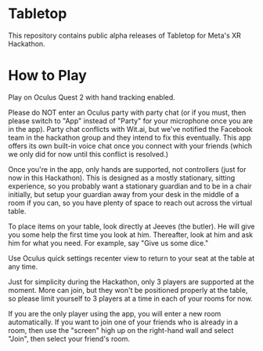 # Tabletop
This repository contains public alpha releases of Tabletop for Meta's XR Hackathon.

# How to Play
Play on Oculus Quest 2 with hand tracking enabled.

Please do NOT enter an Oculus party with party chat (or if you must, then please switch to "App" instead of "Party" for your microphone once you are in the app). Party chat conflicts with Wit.ai, but we've notified the Facebook team in the hackathon group and they intend to fix this eventually. This app offers its own built-in voice chat once you connect with your friends (which we only did for now until this conflict is resolved.)

Once you're in the app, only hands are supported, not controllers (just for now in this Hackathon). This is designed as a mostly stationary, sitting experience, so you probably want a stationary guardian and to be in a chair initially, but setup your guardian away from your desk in the middle of a room if you can, so you have plenty of space to reach out across the virtual table.

To place items on your table, look directly at Jeeves (the butler). He will give you some help the first time you look at him. Thereafter, look at him and ask him for what you need. For example, say "Give us some dice."

Use Oculus quick settings recenter view to return to your seat at the table at any time.

Just for simplicity during the Hackathon, only 3 players are supported at the moment. More can join, but they won't be positioned properly at the table, so please limit yourself to 3 players at a time in each of your rooms for now.

If you are the only player using the app, you will enter a new room automatically. If you want to join one of your friends who is already in a room, then use the "screen" high up on the right-hand wall and select "Join", then select your friend's room.
